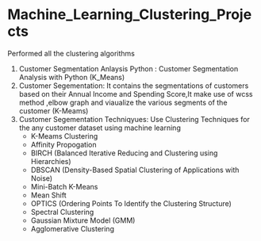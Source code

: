 # Machine_Learning_Clustering_Projects
Performed all the clustering algorithms
1) Customer Segmentation Anlaysis Python : Customer Segmentation Analysis with Python (K_Means)
2) Customer Segementation: It contains the segmentations of customers based on their Annual Income and Spending Score,It make use of wcss method ,elbow graph and viaualize the various segments of the customer
   (K-Meams)
3) Customer Segementation Techniqyues: Use Clustering Techniques for the any customer dataset using machine learning
   * K-Meams Clustering
   * Affinity Propogation
   * BIRCH (Balanced Iterative Reducing and Clustering using Hierarchies)
   * DBSCAN (Density-Based Spatial Clustering of Applications with Noise)
   * Mini-Batch K-Means
   * Mean Shift
   * OPTICS (Ordering Points To Identify the Clustering Structure)
   * Spectral Clustering
   * Gaussian Mixture Model (GMM)
   * Agglomerative Clustering
   

